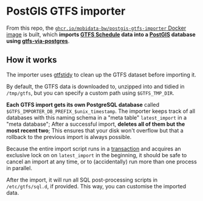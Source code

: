 # PostGIS GTFS importer

From this repo, the [`ghcr.io/mobidata-bw/postgis-gtfs-importer` Docker image](https://github.com/mobidata-bw/postgis-gtfs-importer/pkgs/container/postgis-gtfs-importer) is built, which **imports [GTFS Schedule](https://gtfs.org/schedule/) data into a [PostGIS](https://www.postgis.net) database using [gtfs-via-postgres](https://github.com/public-transport/gtfs-via-postgres)**.

## How it works

The importer uses [gtfstidy](https://github.com/patrickbr/gtfstidy) to clean up the GTFS dataset before importing it.

By default, the GTFS data is downloaded to, unzipped into and tidied in `/tmp/gtfs`, but you can specify a custom path using `$GTFS_TMP_DIR`.

**Each GTFS import gets its own PostgreSQL database** called `$GTFS_IMPORTER_DB_PREFIX_$unix_timestamp`. The importer keeps track of all databases with this naming schema in a "meta table" `latest_import` in a "meta database"; After a successful import, **deletes all of them but the most recent two**; This ensures that your disk won't overflow but that a rollback to the previous import is always possible.

Because the entire import script runs in a [transaction](https://www.postgresql.org/docs/14/tutorial-transactions.html) and acquires an exclusive lock on on `latest_import` in the beginning, it should be safe to cancel an import at any time, or to (accidentally) run more than one process in parallel.

After the import, it will run all SQL post-processing scripts in `/etc/gtfs/sql.d`, if provided. This way, you can customise the imported data.
